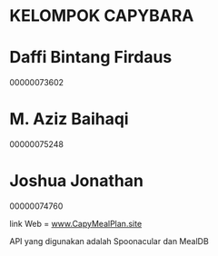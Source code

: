 KELOMPOK CAPYBARA
==
     

Daffi Bintang Firdaus
==
00000073602

M. Aziz Baihaqi
==
00000075248

Joshua Jonathan
==
00000074760

link Web = www.CapyMealPlan.site


API yang digunakan adalah Spoonacular dan MealDB
